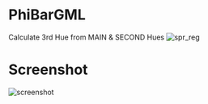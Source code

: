 # PhiBarGML
Calculate 3rd Hue from MAIN &amp; SECOND Hues
![spr_reg](https://github.com/JesterOC3/PhiBarGML/assets/19354775/a45073fb-c86e-47a8-bb64-9a82757ab596)
# Screenshot
![screenshot](https://github.com/JesterOC3/PhiBarGML/assets/19354775/e9e0385a-b499-4b9d-9245-185f7ad55ee2)
